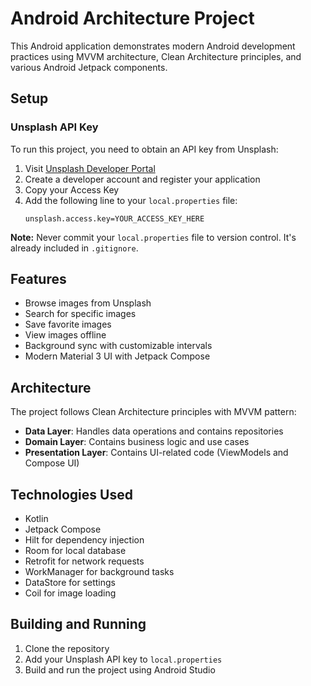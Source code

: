 # Android Architecture Project

This Android application demonstrates modern Android development practices using MVVM architecture, Clean Architecture principles, and various Android Jetpack components.

## Setup

### Unsplash API Key

To run this project, you need to obtain an API key from Unsplash:

1. Visit [Unsplash Developer Portal](https://unsplash.com/developers)
2. Create a developer account and register your application
3. Copy your Access Key
4. Add the following line to your `local.properties` file:
   ```
   unsplash.access.key=YOUR_ACCESS_KEY_HERE
   ```

**Note:** Never commit your `local.properties` file to version control. It's already included in `.gitignore`.

## Features

- Browse images from Unsplash
- Search for specific images
- Save favorite images
- View images offline
- Background sync with customizable intervals
- Modern Material 3 UI with Jetpack Compose

## Architecture

The project follows Clean Architecture principles with MVVM pattern:

- **Data Layer**: Handles data operations and contains repositories
- **Domain Layer**: Contains business logic and use cases
- **Presentation Layer**: Contains UI-related code (ViewModels and Compose UI)

## Technologies Used

- Kotlin
- Jetpack Compose
- Hilt for dependency injection
- Room for local database
- Retrofit for network requests
- WorkManager for background tasks
- DataStore for settings
- Coil for image loading

## Building and Running

1. Clone the repository
2. Add your Unsplash API key to `local.properties`
3. Build and run the project using Android Studio 